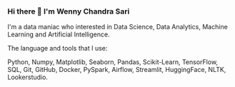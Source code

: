 ### Hi there 👋 I'm Wenny Chandra Sari

<!--
**WennyCS/WennyCS** is a ✨ _special_ ✨ repository because its `README.md` (this file) appears on your GitHub profile.

Here are some ideas to get you started:

- 🔭 I’m currently working on ...
- 🌱 I’m currently learning ...
- 👯 I’m looking to collaborate on ...
- 🤔 I’m looking for help with ...
- 💬 Ask me about ...
- 📫 How to reach me: ...
- 😄 Pronouns: ...
- ⚡ Fun fact: ...
-->

I'm a data maniac who interested in Data Science, Data Analytics, Machine Learning and Artificial Intelligence.

<!-- You can contact me by:

linkedin gmail -->

The language and tools that I use:

Python, Numpy, Matplotlib, Seaborn, Pandas, Scikit-Learn, TensorFlow, SQL, Git, GitHub, Docker, PySpark, Airflow, Streamlit, HuggingFace, NLTK, Lookerstudio.
